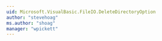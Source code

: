 ```yaml
---
uid: Microsoft.VisualBasic.FileIO.DeleteDirectoryOption
author: "stevehoag"
ms.author: "shoag"
manager: "wpickett"
---
```

